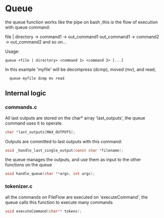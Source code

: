 # Queue

the queue function works like the pipe on bash ,this is the flow of execution with queue command:

file | directory -> command1 -> out_command1
out_command1 -> command2 -> out_command2
            and so on...

Usage:
```
queue <file | directory> <command 1> <command 2> [...]
```

In this example 'myfile' will be decompress (dcmp), moved (mv), and read; 
```
  queue myfile dcmp mv read
```

## Internal logic

### commands.c

All last outputs are stored on the char* array 'last_outputs', the queue command uses it to operate.
```C
char *last_outputs[MAX_OUTPUTS];
```

Outputs are committed to last outputs with this command:
```C
void _handle_last_single_output(const char *filename);
```

the queue manages the outputs, and use them as input to the other functions on the queue
```C
void handle_queue(char **args, int argc);
```
### tokenizer.c

all the commands on FileFlow are executed on 'executeCommand', the queue calls this function to execute many commands
```C
void executeCommand(char** tokens);
```